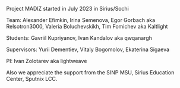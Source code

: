 Project MADIZ started in July 2023 in Sirius/Sochi

Team:
Alexander Efimkin,
Irina Semenova,
Egor Gorbach aka Relsotron3000,
Valeria Boluchevskikh,
Tim Fomichev aka Kaltlight

Students:
Gavriil Kupriyanov,
Ivan Kandalov aka qwqanargh

Supervisors: 
Yurii Dementiev,
Vitaly Bogomolov,
Ekaterina Sigaeva

PI: Ivan Zolotarev aka lightweave

Also we appreciate the support from the SINP MSU, Sirius Education Center, Sputnix LCC.
